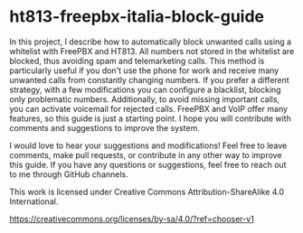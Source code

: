 # ht813-freepbx-italia-block-guide

In this project, I describe how to automatically block unwanted calls using a whitelist with FreePBX and HT813. All numbers not stored in the whitelist are blocked, thus avoiding spam and telemarketing calls. This method is particularly useful if you don't use the phone for work and receive many unwanted calls from constantly changing numbers.
If you prefer a different strategy, with a few modifications you can configure a blacklist, blocking only problematic numbers. Additionally, to avoid missing important calls, you can activate voicemail for rejected calls.
FreePBX and VoIP offer many features, so this guide is just a starting point. I hope you will contribute with comments and suggestions to improve the system.

I would love to hear your suggestions and modifications! Feel free to leave comments, make pull requests, or contribute in any other way to improve this guide.
If you have any questions or suggestions, feel free to reach out to me through GitHub channels.

This work is licensed under Creative Commons Attribution-ShareAlike 4.0 International.

https://creativecommons.org/licenses/by-sa/4.0/?ref=chooser-v1
